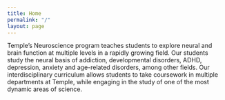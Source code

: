 ```yaml
---
title: Home
permalink: "/"
layout: page
---
```


Temple’s Neuroscience program teaches students to explore neural and brain function at multiple levels in a rapidly growing field. Our students study the neural basis of addiction, developmental disorders, ADHD, depression, anxiety and age-related disorders, among other fields. 
Our interdisciplinary curriculum allows students to take coursework in multiple departments at Temple, while engaging in the study of one of the most  dynamic areas of science.
